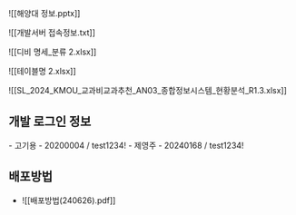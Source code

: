 ![[해양대 정보.pptx]]

![[개발서버 접속정보.txt]]



![[디비 명세_분류 2.xlsx]]

![[테이블명 2.xlsx]]



![[SL_2024_KMOU_교과비교과추천_AN03_종합정보시스템_현황분석_R1.3.xlsx]]


<h2>개발 로그인 정보</h2>
- 고기용 - 20200004 / test1234!
- 제영주 - 20240168 / test1234!

## 배포방법
-  ![[배포방법(240626).pdf]]